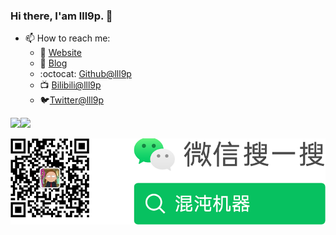 ### Hi there, I'am lll9p. 👋

- 📫 How to reach me:
    - :page_with_curl: [Website](https://laolilin.com)
    - :page_with_curl: [Blog](https://blog.laolilin.com)
    - :octocat: [Github@lll9p](https://github.com/lll9p)
    - :tv: [Bilibili@lll9p](https://space.bilibili.com/210780)
    - :bird:[Twitter@lll9p](https://twitter.com/lll9p/)

<img height="137px" src="https://github-readme-stats.vercel.app/api?username=lll9p&hide_title=true&hide_border=true&show_icons=true&include_all_commits=true&count_private=true" /><img height="137px" src="https://github-readme-stats.vercel.app/api/top-langs/?username=lll9p&javascript&hide_title=true&hide_border=true&layout=compact" />


![公众号](./images/Wechat.png)

